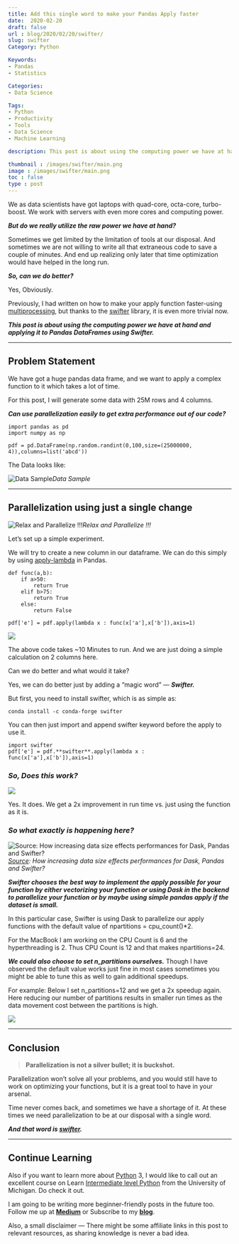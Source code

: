```yaml
---
title: Add this single word to make your Pandas Apply faster
date:  2020-02-20
draft: false
url : blog/2020/02/20/swifter/
slug: swifter
Category: Python

Keywords:
- Pandas
- Statistics

Categories:
- Data Science

Tags:
- Python
- Productivity
- Tools
- Data Science
- Machine Learning

description: This post is about using the computing power we have at hand and applying it to Pandas DataFrames using Swifter.

thumbnail : /images/swifter/main.png
image : /images/swifter/main.png
toc : false
type : post
---
```



We as data scientists have got laptops with quad-core, octa-core, turbo-boost. We work with servers with even more cores and computing power.

***But do we really utilize the raw power we have at hand?***

Sometimes we get limited by the limitation of tools at our disposal. And sometimes we are not willing to write all that extraneous code to save a couple of minutes. And end up realizing only later that time optimization would have helped in the long run.

***So, can we do better?***

Yes, Obviously.

Previously, I had written on how to make your apply function faster-using [multiprocessing](https://towardsdatascience.com/make-your-own-super-pandas-using-multiproc-1c04f41944a1), but thanks to the [swifter](https://github.com/jmcarpenter2/swifter) library, it is even more trivial now.

***This post is about using the computing power we have at hand and applying it to Pandas DataFrames using Swifter.***

---

## Problem Statement

We have got a huge pandas data frame, and we want to apply a complex function to it which takes a lot of time.

For this post, I will generate some data with 25M rows and 4 columns.

***Can use parallelization easily to get extra performance out of our code?***

    import pandas as pd
    import numpy as np

    pdf = pd.DataFrame(np.random.randint(0,100,size=(25000000, 4)),columns=list('abcd'))

The Data looks like:

![Data Sample](/images/swifter/0.png)*Data Sample*

---

## Parallelization using just a single change

![Relax and Parallelize !!!](/images/swifter/1.png)*Relax and Parallelize !!!*

Let’s set up a simple experiment.

We will try to create a new column in our dataframe. We can do this simply by using [apply-lambda](https://towardsdatascience.com/apply-and-lambda-usage-in-pandas-b13a1ea037f7) in Pandas.

    def func(a,b):
        if a>50:
            return True
        elif b>75:
            return True
        else:
            return False

    pdf['e'] = pdf.apply(lambda x : func(x['a'],x['b']),axis=1)

![](/images/swifter/2.png)

The above code takes ~10 Minutes to run. And we are just doing a simple calculation on 2 columns here.

Can we do better and what would it take?

Yes, we can do better just by adding a “magic word” — ***Swifter.***

But first, you need to install swifter, which is as simple as:

    conda install -c conda-forge swifter

You can then just import and append swifter keyword before the apply to use it.

    import swifter
    pdf['e'] = pdf.**swifter**.apply(lambda x : func(x['a'],x['b']),axis=1)

### ***So, Does this work?***

![](/images/swifter/3.png)

Yes. It does. We get a 2x improvement in run time vs. just using the function as it is.

### ***So what exactly is happening here?***

![[Source](https://github.com/jmcarpenter2/swifter): How increasing data size effects performances for Dask, Pandas and Swifter?](/images/swifter/4.png)*[Source](https://github.com/jmcarpenter2/swifter): How increasing data size effects performances for Dask, Pandas and Swifter?*

***Swifter chooses the best way to implement the apply possible for your function by either vectorizing your function or using Dask in the backend to parallelize your function or by maybe using simple pandas apply if the dataset is small.***

In this particular case, Swifter is using Dask to parallelize our apply functions with the default value of npartitions = cpu_count()*2.

For the MacBook I am working on the CPU Count is 6 and the hyperthreading is 2. Thus CPU Count is 12 and that makes npartitions=24.

***We could also choose to set n_partitions ourselves.*** Though I have observed the default value works just fine in most cases sometimes you might be able to tune this as well to gain additional speedups.

For example: Below I set n_partitions=12 and we get a 2x speedup again. Here reducing our number of partitions results in smaller run times as the data movement cost between the partitions is high.

![](/images/swifter/5.png)

---

## Conclusion
>  **Parallelization is not a silver bullet; it is buckshot.**

Parallelization won’t solve all your problems, and you would still have to work on optimizing your functions, but it is a great tool to have in your arsenal.

Time never comes back, and sometimes we have a shortage of it. At these times we need parallelization to be at our disposal with a single word.

***And that word is [swifter](https://github.com/jmcarpenter2/swifter).***

---

## Continue Learning

Also if you want to learn more about [Python](https://amzn.to/2XPSiiG) 3, I would like to call out an excellent course on Learn [Intermediate level Python](https://coursera.pxf.io/0JMOOY) from the University of Michigan. Do check it out.

I am going to be writing more beginner-friendly posts in the future too. Follow me up at [**Medium**](https://mlwhiz.medium.com/) or Subscribe to my [**blog**](https://mlwhiz.ck.page/a9b8bda70c).

Also, a small disclaimer — There might be some affiliate links in this post to relevant resources, as sharing knowledge is never a bad idea.
